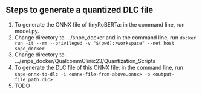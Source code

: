 ## Steps to generate a quantized DLC file
1. To generate the ONNX file of tinyRoBERTa: in the command line, run model.py.
2. Change directory to .../snpe_docker and in the command line, run `docker run -it --rm --privileged -v "$(pwd):/workspace" --net host snpe_docker`
3. Change directory to .../snpe_docker/QualcommClinic23/Quantization_Scripts
4. To generate the DLC file of this ONNX file: in the command line, run `snpe-onnx-to-dlc -i <onnx-file-from-above.onnx> -o <output-file_path.dlc>`
5. TODO